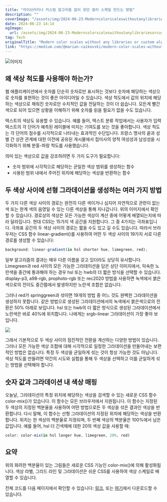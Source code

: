 ```yaml
---
title: "라이브러리나 커스텀 알고리즘 없이 모던 컬러 스케일 만드는 방법"
description: ""
coverImage: "/assets/img/2024-06-23-Moderncolorscaleswithoutanylibrariesorcustomalgorithms_0.png"
date: 2024-06-23 14:14
ogImage: 
  url: /assets/img/2024-06-23-Moderncolorscaleswithoutanylibrariesorcustomalgorithms_0.png
tag: Tech
originalTitle: "Modern color scales without any libraries or custom algorithms"
link: "https://medium.com/@marian-caikovski/modern-color-scales-without-any-libraries-or-custom-algorithms-12e2267c7068"
---
```



![이미지](/assets/img/2024-06-23-Moderncolorscaleswithoutanylibrariesorcustomalgorithms_0.png)

## 왜 색상 척도를 사용해야 하는가?

웹 애플리케이션에서 숫자를 단순히 숫자로만 표시하는 것보다 숫자에 해당하는 색상으로 숫자를 표현하는 것이 좋은 아이디어일 수 있습니다. 색상 척도에서 값의 위치에 해당하는 색상으로 채워진 숫자로만 수치적인 값을 전달하는 것이 더 쉽습니다. 모든게 빨간색으로 되어 있으면 상황을 이해하기 위해 숫자를 읽을 필요가 없을 수도 있습니다.

텍스트의 색상도 유용할 수 있습니다. 예를 들어, 텍스트 분류 작업에서는 사용자가 입력 텍스트의 각 단어가 예측된 레이블에 미치는 기여도를 보는 것을 좋아합니다. 색상 척도는 각 단어의 점수를 시각적으로 나타내는 효과적인 수단입니다. 프랑스 명사의 끝과 성별 간 상관 관계에 대한 이전에 공유된 게시물에서 접미사의 양적 여성성과 남성성을 시각화하기 위해 분홍-파랑 척도를 사용했습니다.

<div class="content-ad"></div>

의미 있는 색상으로 값을 강조하려면 두 가지 도구가 필요합니다:

- 숫자 범위에 시각적으로 해당하는 균일한 색상 범위를 생성하는 함수
- 사용된 범위 내에서 주어진 위치에 해당하는 색상을 반환하는 함수

## 두 색상 사이에 선형 그라데이션을 생성하는 여러 가지 방법

두 가지 다른 색상 사이의 경로는 완전히 다른 색이거나 심지어 자연적으로 관련이 없는 색 또는 한계 색의 음영일 수 있는 다른 색상을 통해 지나갑니다. 위의 이미지에서 확인할 수 있습니다. 경로상의 색상은 모든 가능한 색상이 계산 중에 어떻게 배열되는지에 따라 달라집니다. 현대 CSS는 15가지 색 공간을 지원합니다. 그 중 4가지는 극좌표입니다. 극좌표 공간의 두 색상 사이의 경로는 짧을 수도 있고 길 수도 있습니다. 따라서 브라우저는 CSS 함수 linear-gradient()를 사용하여 어떤 두 색상 사이의 19가지 서로 다른 경로를 생성할 수 있습니다:

<div class="content-ad"></div>

```js
background: linear-gradient(in hsl shorter hue, limegreen, red);
```

일부 알고리즘의 결과는 매우 다른 이름을 갖고 있더라도 상당히 유사합니다. Limegreen과 red 사이의 모든 가능한 그라데이션을 담은 상단 이미지에서, 익숙한 노란색을 중간에 통과해야 하는 경우 hsl 또는 hwb의 더 짧은 방식을 선택할 수 있습니다. display-p3, a98-rgb, prophoto-rgb 또는 rec2020 방법을 사용하면 녹색에서 붉은색으로의 전이도 중간쯤에서 발생하지만 노란색 조합은 없습니다.

그러나 red가 springgreen과 섞이면 19개의 방법 중 어느 것도 완벽한 그라데이션을 생성하지 못합니다. 같은 방법으로 생성된 그라데이션에서의 녹색에서 붉은색으로의 전환은 50% 아래로 보입니다. hsl 또는 hwb의 더 짧은 방식으로 생성된 그라데이션에서 노란색은 바로 40%에 위치합니다. 나에게는 srgb-linear 그라데이션이 가장 좋아 보입니다.

<img src="/assets/img/2024-06-23-Moderncolorscaleswithoutanylibrariesorcustomalgorithms_1.png" />


<div class="content-ad"></div>

그래서 기본적으로 두 색상 사이의 점진적인 전환을 계산하는 다양한 방법이 있습니다. 그러나 모든 가능한 색상 조합에 대해 시각적으로 일정한 그라데이션을 만들어내는 보편적인 방법은 없습니다. 특정 두 색상을 균일하게 섞는 것이 항상 가능한 것도 아닙니다. 색상 척도를 만들려면 약간의 시도와 실험을 통해 두 색상을 선택하고 이를 균일하게 섞는 방법을 선택해야 합니다.

## 숫자 값과 그라데이션 내 색상 매핑

오늘날, 그라데이션의 특정 위치에 해당하는 색상을 검색할 수 있는 새로운 CSS 함수 color-mix()가 있습니다. 이 함수는 모든 브라우저에서 지원됩니다. 이 함수는 지정된 두 색상의 지정된 백분율을 사용하여 어떤 방법으로든 두 색상을 섞은 결과인 색상을 반환합니다. 다시 말해, 이 함수는 선형 그라데이션의 지정된 위치에 해당하는 색상을 반환합니다. 위치는 한 색상의 백분율로 지정되며, 두 번째 색상의 백분율은 100%에서 남은 값입니다. 예를 들어, hsl 더 긴색채에 대한 20의 색상 값을 사용할 때:

```js
color: color-mix(in hsl longer hue, limegreen, 20%, red)
```

<div class="content-ad"></div>

## 요약

위의 화려한 백분율이 있는 그림들은 새로운 CSS 기능인 color-mix()에 의해 활성화됩니다. 색상 라벨, 그리드 라인 및 그라데이션은 쉬운 CSS를 사용하여 색상 스케일로 배열할 수 있습니다.

전체 코드를 다음 페이지에서 확인할 수 있습니다: [링크](https://marianc000.github.io/colorScales/), 또는 [여기](https://github.com/marianc000/colorScales)에서 다운로드할 수 있습니다.